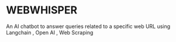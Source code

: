 # WEBWHISPER
An AI chatbot to answer queries related to a specific web URL using Langchain , Open AI , Web Scraping 
